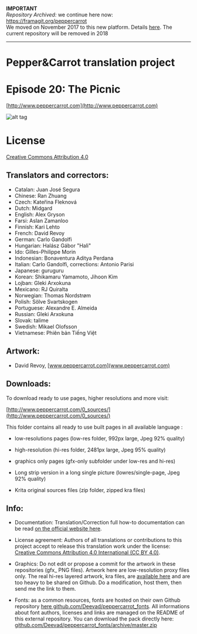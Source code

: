 **IMPORTANT**  
_Repository Archived:_ we continue here now: https://framagit.org/peppercarrot  
We moved on November 2017 to this new platform. Details [here](https://www.peppercarrot.com/en/article429/mega-maintenance). The current repository will be removed in 2018

---
# Pepper&Carrot translation project
# Episode 20: The Picnic

[http://www.peppercarrot.com](http://www.peppercarrot.com)

![alt tag](gfx_Pepper-and-Carrot_by-David-Revoy_E20.png)


License
=======

[Creative Commons Attribution 4.0](https://creativecommons.org/licenses/by/4.0/)

## Translators and correctors:

* Catalan: Juan José Segura
* Chinese: Ran Zhuang
* Czech: Kateřina Fleknová
* Dutch: Midgard
* English: Alex Gryson
* Farsi: Aslan Zamanloo
* Finnish: Kari Lehto
* French: David Revoy
* German: Carlo Gandolfi
* Hungarian: Halász Gábor "Hali"
* Ido: Gilles-Philippe Morin
* Indonesian: Bonaventura Aditya Perdana
* Italian: Carlo Gandolfi, corrections: Antonio Parisi
* Japanese: guruguru
* Korean: Shikamaru Yamamoto, Jihoon Kim
* Lojban: Gleki Arxokuna
* Mexicano: RJ Quiralta
* Norwegian: Thomas Nordstrøm
* Polish: Sölve Svartskogen
* Portuguese: Alexandre E. Almeida
* Russian: Gleki Arxokuna
* Slovak: talime
* Swedish: Mikael Olofsson
* Vietnamese: Phiên bản Tiếng Việt

## Artwork:

* David Revoy, [www.peppercarrot.com](www.peppercarrot.com)


## Downloads:

To download ready to use pages, higher resolutions and more visit:

[http://www.peppercarrot.com/0_sources/](http://www.peppercarrot.com/0_sources/)


This folder contains all ready to use built pages in all available language :

* low-resolutions pages (low-res folder, 992px large, Jpeg 92% quality)

* high-resolution (hi-res folder, 2481px large, Jpeg 95% quality)

* graphics only pages (gfx-only subfolder under low-res and hi-res)

* Long strip version in a long single picture (lowres/single-page, Jpeg 92% quality)

* Krita original sources files (zip folder, zipped kra files)


## Info:

- Documentation: Translation/Correction full how-to documentation can be read [on the official website here](http://www.peppercarrot.com/fr/article267/how-to-add-a-translation-or-a-correction).

- License agreement: Authors of all translations or contributions to this project accept to release this translation work under the license: [Creative Commons Attribution 4.0 International (CC BY 4.0)](https://creativecommons.org/licenses/by/4.0/).

- Graphics: Do not edit or propose a commit for the artwork in these repositories (gfx_ PNG files). Artwork here are low-resolution proxy files only. The real hi-res layered artwork, kra files, are [available here](http://www.peppercarrot.com/en/static6/sources) and are too heavy to be shared on Github. Do a modification, host them, then send me the link to them.

- Fonts: as a common resources, fonts are hosted on their own Github repository [here  github.com/Deevad/peppercarrot_fonts](https://github.com/Deevad/peppercarrot_fonts). All informations about font authors, licenses and links are managed on the README of this external repository. You can download the pack directly here: [github.com/Deevad/peppercarrot_fonts/archive/master.zip](https://github.com/Deevad/peppercarrot_fonts/archive/master.zip)
